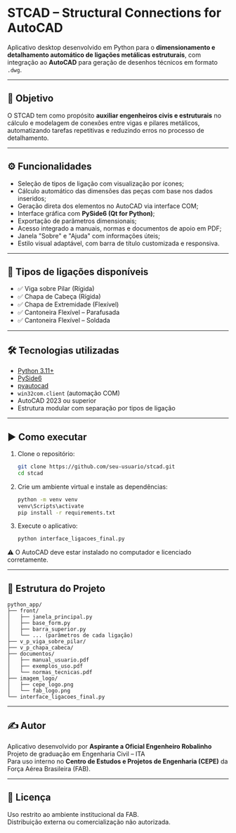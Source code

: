 
# STCAD – Structural Connections for AutoCAD

Aplicativo desktop desenvolvido em Python para o **dimensionamento e detalhamento automático de ligações metálicas estruturais**, com integração ao **AutoCAD** para geração de desenhos técnicos em formato `.dwg`.

---

## 🎯 Objetivo

O STCAD tem como propósito **auxiliar engenheiros civis e estruturais** no cálculo e modelagem de conexões entre vigas e pilares metálicos, automatizando tarefas repetitivas e reduzindo erros no processo de detalhamento.

---

## ⚙️ Funcionalidades

- Seleção de tipos de ligação com visualização por ícones;
- Cálculo automático das dimensões das peças com base nos dados inseridos;
- Geração direta dos elementos no AutoCAD via interface COM;
- Interface gráfica com **PySide6 (Qt for Python)**;
- Exportação de parâmetros dimensionais;
- Acesso integrado a manuais, normas e documentos de apoio em PDF;
- Janela "Sobre" e "Ajuda" com informações úteis;
- Estilo visual adaptável, com barra de título customizada e responsiva.

---

## 📐 Tipos de ligações disponíveis

- ✅ Viga sobre Pilar (Rígida)
- ✅ Chapa de Cabeça (Rígida)
- ✅ Chapa de Extremidade (Flexível)
- ✅ Cantoneira Flexível – Parafusada
- ✅ Cantoneira Flexível – Soldada

---

## 🛠️ Tecnologias utilizadas

- [Python 3.11+](https://www.python.org/)
- [PySide6](https://doc.qt.io/qtforpython/)
- [pyautocad](https://pypi.org/project/pyautocad/)
- `win32com.client` (automação COM)
- AutoCAD 2023 ou superior
- Estrutura modular com separação por tipos de ligação

---

## ▶️ Como executar

1. Clone o repositório:
   ```bash
   git clone https://github.com/seu-usuario/stcad.git
   cd stcad
   ```

2. Crie um ambiente virtual e instale as dependências:
   ```bash
   python -m venv venv
   venv\Scripts\activate
   pip install -r requirements.txt
   ```

3. Execute o aplicativo:
   ```bash
   python interface_ligacoes_final.py
   ```

⚠️ O AutoCAD deve estar instalado no computador e licenciado corretamente.

---

## 📂 Estrutura do Projeto

```
python_app/
├── front/
│   ├── janela_principal.py
│   ├── base_form.py
│   ├── barra_superior.py
│   └── ... (parâmetros de cada ligação)
├── v_p_viga_sobre_pilar/
├── v_p_chapa_cabeca/
├── documentos/
│   ├── manual_usuario.pdf
│   ├── exemplos_uso.pdf
│   └── normas_tecnicas.pdf
├── imagem_logo/
│   ├── cepe_logo.png
│   └── fab_logo.png
└── interface_ligacoes_final.py
```

---

## ✍️ Autor

Aplicativo desenvolvido por **Aspirante a Oficial Engenheiro Robalinho**  
Projeto de graduação em Engenharia Civil – ITA  
Para uso interno no **Centro de Estudos e Projetos de Engenharia (CEPE)** da Força Aérea Brasileira (FAB).

---

## 📜 Licença

Uso restrito ao ambiente institucional da FAB.  
Distribuição externa ou comercialização não autorizada.
